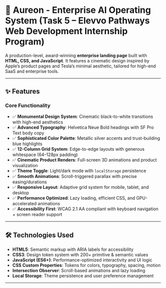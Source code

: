 # 🌌 Aureon - Enterprise AI Operating System (Task 5 – Elevvo Pathways Web Development Internship Program)

A production-level, award-winning **enterprise landing page** built with **HTML, CSS, and JavaScript**. It features a cinematic design inspired by Apple’s product pages and Tesla’s minimal aesthetic, tailored for high-end SaaS and enterprise tools.

---

## ✨ Features

### Core Functionality
- ✅ **Monumental Design System**: Cinematic black-to-white transitions with high-end aesthetics  
- ✅ **Advanced Typography**: Helvetica Neue Bold headings with SF Pro Text body copy  
- ✅ **Sophisticated Color Palette**: Metallic silver accents and trust-building blue highlights  
- ✅ **12-Column Grid System**: Edge-to-edge layouts with generous whitespace (64–128px padding)  
- ✅ **Cinematic Product Renders**: Full-screen 3D animations and product visualization  
- ✅ **Theme Toggle**: Light/dark mode with `localStorage` persistence  
- ✅ **Smooth Animations**: Scroll-triggered parallax with precise easing/durations  
- ✅ **Responsive Layout**: Adaptive grid system for mobile, tablet, and desktop  
- ✅ **Performance Optimized**: Lazy loading, efficient CSS, and GPU-accelerated animations  
- ✅ **Accessibility First**: WCAG 2.1 AA compliant with keyboard navigation + screen reader support  

---

## 🛠️ Technologies Used
- **HTML5**: Semantic markup with ARIA labels for accessibility  
- **CSS3**: Design token system with 200+ primitive & semantic values  
- **JavaScript (ES6+)**: Performance-optimized interactivity and UI logic  
- **CSS Custom Properties**: Tokens for colors, typography, spacing, motion  
- **Intersection Observer**: Scroll-based animations and lazy loading  
- **Local Storage**: Theme persistence and user preference management  

---
